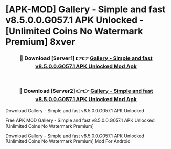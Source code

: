 # [APK-MOD] Gallery - Simple and fast v8.5.0.0.G057.1 APK Unlocked - [Unlimited Coins No Watermark Premium] 8xver



<div align="center">
<h3>🔴 Download [Server1] 👉👉 <a href="https://momento.my/?title=Gallery_-_Simple_and_fast_v8.5.0.0.G057.1_APK_Unlocked">Gallery - Simple and fast v8.5.0.0.G057.1 APK Unlocked Mod Apk</a></h3><br>

<h3>🔴 Download [Server2] 👉👉 <a href="https://momento.my/?title=Gallery_-_Simple_and_fast_v8.5.0.0.G057.1_APK_Unlocked">Gallery - Simple and fast v8.5.0.0.G057.1 APK Unlocked Mod Apk</a></h3>
</div>



Download Gallery - Simple and fast v8.5.0.0.G057.1 APK Unlocked 

Free APK MOD Gallery - Simple and fast v8.5.0.0.G057.1 APK Unlocked [Unlimited Coins No Watermark Premium]

Download Gallery - Simple and fast v8.5.0.0.G057.1 APK Unlocked [Unlimited Coins No Watermark Premium] Mod For Android
